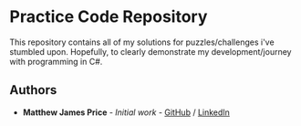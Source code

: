 # Practice Code Repository

This repository contains all of my solutions for puzzles/challenges i've stumbled upon. Hopefully, to clearly demonstrate my development/journey with programming in C#. 

## Authors

* **Matthew James Price** - *Initial work* - [GitHub](https://github.com/Matteries) / [LinkedIn](https://www.linkedin.com/in/matthew-price-96a32a151/)
